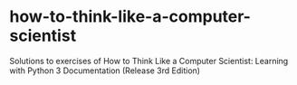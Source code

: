 # how-to-think-like-a-computer-scientist
Solutions to exercises of How to Think Like a Computer Scientist: Learning with Python 3 Documentation (Release 3rd Edition)
